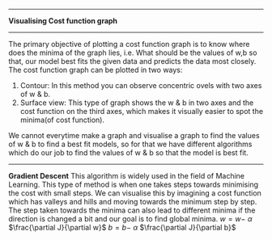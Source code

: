 ***
**Visualising Cost function graph**
***
The primary objective of plotting a cost function graph is to know where does the minima of the graph lies, i.e. What should be the values of w,b so that, our model best fits the given data and predicts the data most closely.
The cost function graph can be plotted in two ways:
1. Contour: In this method you can observe concentric ovels with two axes of w & b.
2. Surface view: This type of graph shows the w & b in two axes and the cost function on the third axes, which makes it visually easier to spot the minima(of cost function).

We cannot everytime make a graph and visualise a graph to find the values of w & b to find a best fit models, so for that we have different algorithms which do our job to find the values of w & b so that the model is best fit.
***
**Gradient Descent**
This algorithm is widely used in the field of Machine Learning. This type of method is when one takes steps towards minimising the cost with small steps. We can visualise this by imagining a cost function which has valleys and hills and moving towards the minimum step by step. The step taken towards the minima can also lead to different minima if the direction is changed a bit and our goal is to find global minima.
$w = w -$ $\alpha$ $\frac{\partial J}{\partial w}$
$b = b -$ $\alpha$ $\frac{\partial J}{\partial b}$
